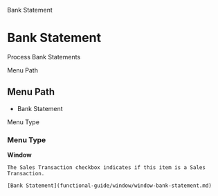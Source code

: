
Bank Statement
# Bank Statement


Process Bank Statements

Menu Path
## Menu Path



- Bank Statement

Menu Type
### Menu Type

**Window**

```
The Sales Transaction checkbox indicates if this item is a Sales Transaction.
```

```
[Bank Statement](functional-guide/window/window-bank-statement.md)
```